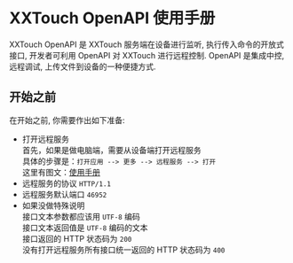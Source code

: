 # XXTouch OpenAPI 使用手册

XXTouch OpenAPI 是 XXTouch 服务端在设备进行监听, 执行传入命令的开放式接口, 开发者可利用 OpenAPI 对 XXTouch 进行远程控制. OpenAPI 是集成中控, 远程调试, 上传文件到设备的一种便捷方式.

## 开始之前

在开始之前, 你需要作出如下准备:

- 打开远程服务  
    首先，如果是做电脑端，需要从设备端打开远程服务  
    具体的步骤是：```打开应用 --> 更多 --> 远程服务 --> 打开```  
    这里有图文：[使用手册](/ABC.md#如何打开远程接口)  
- 远程服务的协议 ```HTTP/1.1```
- 远程服务默认端口 ```46952```
- 如果没做特殊说明  
    接口文本参数都应该用 ```UTF-8``` 编码  
    接口文本返回值是 ```UTF-8``` 编码的文本  
    接口返回的 HTTP 状态码为 ```200```  
    没有打开远程服务所有接口统一返回的 HTTP 状态码为 ```400```  
